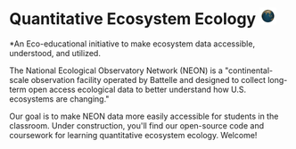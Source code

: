 # Quantitative Ecosystem Ecology <img src="https://github.com/JoeVonFischer/QuantEcosysEcol/blob/main/earth.gif" width="30px">
*An Eco-educational initiative to make ecosystem data accessible, understood, and utilized. 

The National Ecological Observatory Network (NEON) is a "continental-scale observation facility operated by Battelle and designed to collect long-term open access ecological data to better understand how U.S. ecosystems are changing."

Our goal is to make NEON data more easily accessible for students in the classroom. Under construction, you'll find our open-source code and coursework for learning quantitative ecosystem ecology. Welcome!

